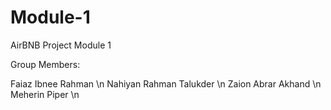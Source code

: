 # Module-1
AirBNB Project Module 1


Group Members:

Faiaz Ibnee Rahman \n
Nahiyan Rahman Talukder \n
Zaion Abrar Akhand \n
Meherin Piper \n
